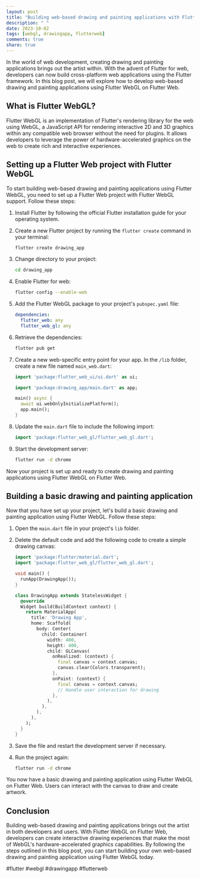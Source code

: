 ```yaml
---
layout: post
title: "Building web-based drawing and painting applications with Flutter WebGL on Flutter Web"
description: " "
date: 2023-10-02
tags: [webgl, drawingapp, flutterweb]
comments: true
share: true
---
```


In the world of web development, creating drawing and painting applications brings out the artist within. With the advent of Flutter for web, developers can now build cross-platform web applications using the Flutter framework. In this blog post, we will explore how to develop web-based drawing and painting applications using Flutter WebGL on Flutter Web.

## What is Flutter WebGL?

Flutter WebGL is an implementation of Flutter's rendering library for the web using WebGL, a JavaScript API for rendering interactive 2D and 3D graphics within any compatible web browser without the need for plugins. It allows developers to leverage the power of hardware-accelerated graphics on the web to create rich and interactive experiences.

## Setting up a Flutter Web project with Flutter WebGL

To start building web-based drawing and painting applications using Flutter WebGL, you need to set up a Flutter Web project with Flutter WebGL support. Follow these steps:

1. Install Flutter by following the official Flutter installation guide for your operating system.

2. Create a new Flutter project by running the `flutter create` command in your terminal:

   ```bash
   flutter create drawing_app
   ```

3. Change directory to your project:

   ```bash
   cd drawing_app
   ```

4. Enable Flutter for web:

   ```bash
   flutter config --enable-web
   ```

5. Add the Flutter WebGL package to your project's `pubspec.yaml` file:

   ```yaml
   dependencies:
     flutter_web: any
     flutter_web_gl: any
   ```

6. Retrieve the dependencies:

   ```bash
   flutter pub get
   ```

7. Create a new web-specific entry point for your app. In the `/lib` folder, create a new file named `main_web.dart`:

   ```dart
   import 'package:flutter_web_ui/ui.dart' as ui;

   import 'package:drawing_app/main.dart' as app;

   main() async {
     await ui.webOnlyInitializePlatform();
     app.main();
   }
   ```

8. Update the `main.dart` file to include the following import:

   ```dart
   import 'package:flutter_web_gl/flutter_web_gl.dart';
   ```

9. Start the development server:

   ```bash
   flutter run -d chrome
   ```

Now your project is set up and ready to create drawing and painting applications using Flutter WebGL on Flutter Web.

## Building a basic drawing and painting application

Now that you have set up your project, let's build a basic drawing and painting application using Flutter WebGL. Follow these steps:

1. Open the `main.dart` file in your project's `lib` folder.

2. Delete the default code and add the following code to create a simple drawing canvas:

   ```dart
   import 'package:flutter/material.dart';
   import 'package:flutter_web_gl/flutter_web_gl.dart';

   void main() {
     runApp(DrawingApp());
   }

   class DrawingApp extends StatelessWidget {
     @override
     Widget build(BuildContext context) {
       return MaterialApp(
         title: 'Drawing App',
         home: Scaffold(
           body: Center(
             child: Container(
               width: 400,
               height: 400,
               child: GLCanvas(
                 onRealized: (context) {
                   final canvas = context.canvas;
                   canvas.clear(Colors.transparent);
                 },
                 onPaint: (context) {
                   final canvas = context.canvas;
                   // Handle user interaction for drawing
                 },
               ),
             ),
           ),
         ),
       );
     }
   }
   ```

3. Save the file and restart the development server if necessary.

4. Run the project again:

   ```bash
   flutter run -d chrome
   ```

You now have a basic drawing and painting application using Flutter WebGL on Flutter Web. Users can interact with the canvas to draw and create artwork.

## Conclusion

Building web-based drawing and painting applications brings out the artist in both developers and users. With Flutter WebGL on Flutter Web, developers can create interactive drawing experiences that make the most of WebGL's hardware-accelerated graphics capabilities. By following the steps outlined in this blog post, you can start building your own web-based drawing and painting application using Flutter WebGL today.

#flutter #webgl #drawingapp #flutterweb